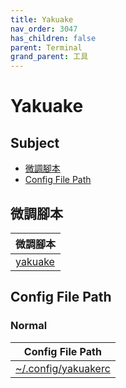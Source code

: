 ```yaml
---
title: Yakuake
nav_order: 3047
has_children: false
parent: Terminal
grand_parent: 工具
---
```



# Yakuake


## Subject

* [微調腳本](#微調腳本)
* [Config File Path](#config-file-path)


## 微調腳本

| 微調腳本 |
| --- |
| [yakuake](https://github.com/samwhelp/kubuntu-adjustment/tree/main/prototype/main/tool-config/part/yakuake) |


## Config File Path


### Normal

| Config File Path |
| --- |
| [~/.config/yakuakerc](https://github.com/samwhelp/kubuntu-adjustment/tree/main/prototype/main/tool-config/part/yakuake/asset/overlay/etc/skel/.config/yakuakerc) |
